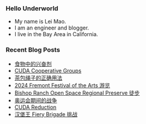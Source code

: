 ### Hello Underworld

- My name is Lei Mao.
- I am an engineer and blogger.
- I live in the Bay Area in California.


### Recent Blog Posts

<!-- BLOG-POST-LIST:START -->
- [食物中的兴奋剂](https://leimao.github.io/essay/%E9%A3%9F%E7%89%A9%E4%B8%AD%E7%9A%84%E5%85%B4%E5%A5%8B%E5%89%82/)
- [CUDA Cooperative Groups](https://leimao.github.io/blog/CUDA-Cooperative-Groups/)
- [茶包绳子的正确用法](https://leimao.github.io/essay/%E8%8C%B6%E5%8C%85%E7%BB%B3%E5%AD%90%E7%9A%84%E6%AD%A3%E7%A1%AE%E7%94%A8%E6%B3%95/)
- [2024 Fremont Festival of the Arts 游览](https://leimao.github.io/life/2024-Fremont-Festival-Arts/)
- [Bishop Ranch Open Space Regional Preserve 徒步](https://leimao.github.io/life/Bishop-Ranch-Open-Space-Regional-Preserve/)
- [奥运会期间的战争](https://leimao.github.io/essay/%E5%A5%A5%E8%BF%90%E4%BC%9A%E6%9C%9F%E9%97%B4%E7%9A%84%E6%88%98%E4%BA%89/)
- [CUDA Reduction](https://leimao.github.io/blog/CUDA-Reduction/)
- [汉堡王 Fiery Brigade 挑战](https://leimao.github.io/essay/2024-Burger-King-Fiery-Brigade-Challenge/)
<!-- BLOG-POST-LIST:END -->

